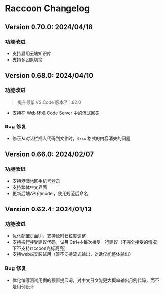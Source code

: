 # Raccoon Changelog

## Version 0.70.0: 2024/04/18

### 功能改进

* 支持启用云端知识库
* 支持多团队切换

## Version 0.68.0: 2024/04/10

### 功能改进

> 提升最低 VS Code 版本至 1.82.0

* 支持在 Web 环境 Code Server 中的流式回答

### Bug 修复

* 修正从对话栏插入代码到文件时，`$xxx` 格式的内容消失的问题

## Version 0.66.0: 2024/02/07

### 功能改进

* 支持港澳地区手机号登录
* 支持繁体中文界面
* 更新后端API和model，使用规范后命名

## Version 0.62.4: 2024/01/13

### 功能改进

* 优化配置页面UI，支持延时细粒度调整
* 支持按行接受建议代码，试用 Ctrl+↓每次接受一行建议（不完全接受的情况下不支持raccoon光标高亮）
* 支持web端安装试用（暂不支持流式输出，对话仅能整体输出）

### Bug 修复

* 优化编写测试用例的预置提示词，对中文日文能更大概率输出用例代码，而不是用例设计
